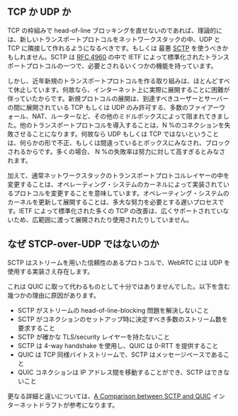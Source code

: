 ## TCP か UDP か

TCP の枠組みで head-of-line ブロッキングを直せないのであれば、理論的には、新しいトランスポートプロトコルをネットワークスタックの中、UDP と TCP に隣接して作れるようになるべきです。もしくは 最悪 [SCTP](https://en.wikipedia.org/wiki/Stream_Control_Transmission_Protocol) を使うべきかもしれません。SCTP は [RFC 4960](https://tools.ietf.org/html/rfc4960) の中で IETF によって標準化されたトランスポートプロトコルの一つで、必要とされるいくつかの機能を持っています。

しかし、近年新規のトランスポートプロトコルを作る取り組みは、ほとんどすべて休止しています。何故なら、インターネット上に実際に展開することに困難が伴っていたからです。新規プロトコルの展開は、到達すべきユーザーとサーバーの間に展開されている TCP もしくは UDP のみ許可する、多数のファイアーウォール、NAT、ルーターなど、その他のミドルボックスによって阻まれてきました。他のトランスポートプロトコルを導入することは、N %のコネクションを失敗させることになります。何故なら UDP もしくは TCP ではないということは、何らかの形で不正、もしくは間違っているとボックスにみなされ、ブロックされるからです。多くの場合、 N %の失敗率は努力に対して高すぎるとみなされます。

加えて、通常ネットワークスタックのトランスポートプロトコルレイヤーの中を変更することは、オペレーティング・システムのカーネルによって実装されているプロトコルを変更することを意味しています。オペレーティング・システムのカーネルを更新して展開することは、多大な努力を必要とする遅いプロセスです。IETF によって標準化された多くの TCP の改善は、広くサポートされていないため、広範囲に渡って展開されたり使用されたりしていません。

## なぜ STCP-over-UDP ではないのか
SCTP はストリームを用いた信頼性のあるプロトコルで、WebRTC には UDP を使用する実装さえ存在します。

これは QUIC に取って代わるものとして十分ではありませんでした。以下を含む幾つかの理由に原因があります。

 - SCTP がストリームの head-of-line-blocking 問題を解決しないこと
 - SCTP がコネクションのセットアップ時に決定すべき多数のストリーム数を要求すること
 - SCTP が確かな TLS/security レイヤーを持たないこと
 - SCTP は 4-way handshake を使用し、QUIC は 0-RTT を提供すること
 - QUIC は TCP 同様バイトストリームで、SCTP はメッセージベースであること
 - QUIC コネクションは IP アドレス間を移動することができ、SCTP はできないこと

更なる詳細と違いについては、[A Comparison between SCTP and
QUIC](https://tools.ietf.org/html/draft-joseph-quic-comparison-quic-sctp-00) インターネットドラフトが参考になります。
